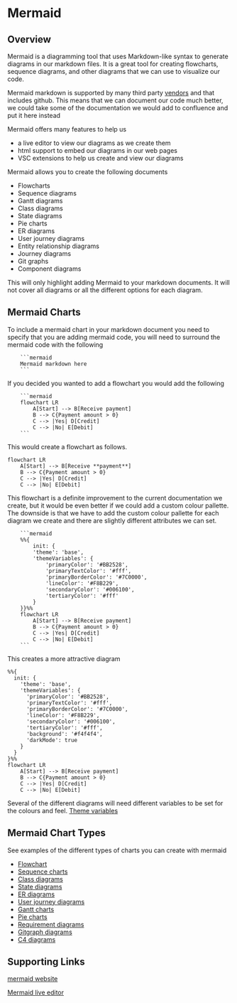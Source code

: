 # Mermaid 

## Overview

Mermaid is a diagramming tool that uses Markdown-like syntax to generate diagrams in our markdown files. It is a great tool for creating flowcharts, sequence diagrams, and other diagrams that we can use to visualize our code.

Mermaid markdown is supported by many third party [vendors](https://mermaid.js.org/ecosystem/integrations.html) and that includes github. This means that we can document our code much better, we could take some of the documentation we would add to confluence and put it here instead

Mermaid offers many features to help us
- a live editor to view our diagrams as we create them
- html support to embed our diagrams in our web pages
- VSC extensions to help us create and view our diagrams

Mermaid allows you to create the following documents
- Flowcharts
- Sequence diagrams
- Gantt diagrams
- Class diagrams
- State diagrams
- Pie charts
- ER diagrams
- User journey diagrams
- Entity relationship diagrams
- Journey diagrams
- Git graphs
- Component diagrams

This will only highlight adding Mermaid to your markdown documents. It will not cover all diagrams or all the different options for each diagram.

## Mermaid Charts

To include a mermaid chart in your markdown document you need to specify that you are adding mermaid code, you will need to surround the mermaid code with the following

        ```mermaid
        Mermaid markdown here
        ```

If you decided you wanted to add a flowchart you would add the following

        ```mermaid
        flowchart LR
            A[Start] --> B[Receive payment]
            B --> C{Payment amount > 0}
            C --> |Yes| D[Credit]
            C --> |No| E[Debit]
        ```

This would create a flowchart as follows.

```mermaid
flowchart LR
    A[Start] --> B[Receive **payment**]
    B --> C{Payment amount > 0}
    C --> |Yes| D[Credit]
    C --> |No| E[Debit]
```

This flowchart is a definite improvement to the current documentation we create, but it would be even better if we could add a custom colour pallette. The downside is that we have to add the custom colour pallette for each diagram we create and there are slightly different attributes we can set.

        ```mermaid
        %%{
            init: {
            'theme': 'base',
            'themeVariables': {
                'primaryColor': '#BB2528',
                'primaryTextColor': '#fff',
                'primaryBorderColor': '#7C0000',
                'lineColor': '#F8B229',
                'secondaryColor': '#006100',
                'tertiaryColor': '#fff'
            }
        }}%%
        flowchart LR
            A[Start] --> B[Receive payment]
            B --> C{Payment amount > 0}
            C --> |Yes| D[Credit]
            C --> |No| E[Debit]
        ```

This creates a more attractive diagram

```mermaid
%%{
  init: {
    'theme': 'base',
    'themeVariables': {
      'primaryColor': '#BB2528',
      'primaryTextColor': '#fff',
      'primaryBorderColor': '#7C0000',
      'lineColor': '#F8B229',
      'secondaryColor': '#006100',
      'tertiaryColor': '#fff',
      'background': '#f4f4f4',
      'darkMode': true
    }
  }
}%%
flowchart LR
    A[Start] --> B[Receive payment]
    B --> C{Payment amount > 0}
    C --> |Yes| D[Credit]
    C --> |No| E[Debit]
```

Several of the different diagrams will need different variables to be set for the colours and feel. 
[Theme variables](https://mermaid.js.org/config/theming.html#theme-variables-reference-table)

## Mermaid Chart Types

See examples of the different types of charts you can create with mermaid

- [Flowchart](https://github.com/ShareMyWebStuff/mermaid-presentation/blob/main/1-FLOWCHARTS.md)
- [Sequence charts](https://github.com/ShareMyWebStuff/mermaid-presentation/blob/main/2-SEQUENCE.md)
- [Class diagrams](https://github.com/ShareMyWebStuff/mermaid-presentation/blob/main/3-CLASS.md)
- [State diagrams](https://github.com/ShareMyWebStuff/mermaid-presentation/blob/main/4-STATE.md)
- [ER diagrams](https://github.com/ShareMyWebStuff/mermaid-presentation/blob/main/5-ERD.md)
- [User journey diagrams](https://github.com/ShareMyWebStuff/mermaid-presentation/blob/main/6-USER_JOURNEY.md)
- [Gantt charts](https://github.com/ShareMyWebStuff/mermaid-presentation/blob/main/7-GANTT.md)
- [Pie charts](https://github.com/ShareMyWebStuff/mermaid-presentation/blob/main/8-PIE.md)
- [Requirement diagrams](https://github.com/ShareMyWebStuff/mermaid-presentation/blob/main/9-REQUIREMENT.md)
- [Gitgraph diagrams](https://github.com/ShareMyWebStuff/mermaid-presentation/blob/main/10-GITGRAPH.md)
- [C4 diagrams](https://github.com/ShareMyWebStuff/mermaid-presentation/blob/main/11-C4.md)


## Supporting Links

[mermaid website](https://mermaid-js.github.io/mermaid/#/)

[Mermaid live editor](https://mermaid.live/edit#pako:eNplUU1PwzAM_Ssm507cK1QEQoB24LBde3ETr4lI45A6oGrafydtxDQJn6z3Efs5Z6XZkGrVTF-ZgqYXh2PCqQ9QKmISp13EIPDknab_8DMPFdz4Xdft2YYW3sl7hrVvwPIPYCJYOD9WrWeORYJerLakPyu61uq4PvLqRiuAI7owC9glsrYcTHJYDRRMbT5YCNKm5hNU8wHFcUAPYjkXZoaHId13MdE3On9Xjdu4Mm9bvoW3RCi3VNeVfCXNmmDgLDcZCrG7brpn7xcYmc3mVo2aKE3oTLnseUV6JZYm6lVbWkMnzF561YdLkWIWPi5Bq1ZSpkblaFD-PqKCl18UC4uC)




